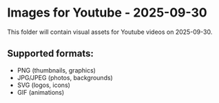 # Images for Youtube - 2025-09-30

This folder will contain visual assets for Youtube videos on 2025-09-30.

## Supported formats:
- PNG (thumbnails, graphics)
- JPG/JPEG (photos, backgrounds)
- SVG (logos, icons)
- GIF (animations)
